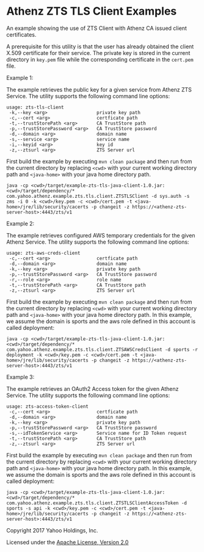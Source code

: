 # Athenz ZTS TLS Client Examples

An example showing the use of ZTS Client with Athenz CA issued client certificates.

A prerequisite for this utility is that the user has already obtained
the client X.509 certificate for their service. The private key is
stored in the current directory in `key.pem` file while the corresponding
certificate in the `cert.pem` file.

Example 1:

The example retrieves the public key for a given service from Athenz ZTS
Service. The utility supports the following command line options:

```
usage: zts-tls-client
 -k,--key <arg>                  private key path
 -c,--cert <arg>                 certficate path
 -t,--trustStorePath <arg>       CA TrustStore path
 -p,--trustStorePassword <arg>   CA TrustStore password
 -d,--domain <arg>               domain name
 -s,--service <arg>              service name
 -i,--keyid <arg>                key id
 -z,--ztsurl <arg>               ZTS Server url
```

First build the example by executing `mvn clean package` and then run
from the current directory by replacing `<cwd>` with your current working
directory path and `<java-home>` with your java home directory path.

```
java -cp <cwd>/target/example-zts-tls-java-client-1.0.jar:<cwd>/target/dependency/* com.yahoo.athenz.example.zts.tls.client.ZTSTLSClient -d sys.auth -s zms -i 0 -k <cwd>/key.pem -c <cwd>/cert.pem -t <java-home>/jre/lib/security/cacerts -p changeit -z https://<athenz-zts-server-host>:4443/zts/v1
```

Example 2:

The example retrieves configured AWS temporary credentials
for the given Athenz Service. The utility supports the following
command line options:

```
usage: zts-aws-creds-client
 -c,--cert <arg>                 certficate path
 -d,--domain <arg>               domain name
 -k,--key <arg>                  private key path
 -p,--trustStorePassword <arg>   CA TrustStore password
 -r,--role <arg>                 role name
 -t,--trustStorePath <arg>       CA TrustStore path
 -z,--ztsurl <arg>               ZTS Server url
```

First build the example by executing `mvn clean package` and then run
from the current directory by replacing `<cwd>` with your current working
directory path and `<java-home>` with your java home directory path.
In this example, we assume the domain is sports and the aws role defined
in this account is called deployment:

```
java -cp <cwd>/target/example-zts-tls-java-client-1.0.jar:<cwd>/target/dependency/* com.yahoo.athenz.example.zts.tls.client.ZTSAWSCredsClient -d sports -r deployment -k <cwd>/key.pem -c <cwd>/cert.pem -t <java-home>/jre/lib/security/cacerts -p changeit -z https://<athenz-zts-server-host>:4443/zts/v1
```

Example 3:

The example retrieves an OAuth2 Access token for the given Athenz Service.
The utility supports the following command line options:

```
usage: zts-access-token-client
 -c,--cert <arg>                 certficate path
 -d,--domain <arg>               domain name
 -k,--key <arg>                  private key path
 -p,--trustStorePassword <arg>   CA TrustStore password
 -s,--idTokenService <arg>       Service name for ID Token request
 -t,--trustStorePath <arg>       CA TrustStore path
 -z,--ztsurl <arg>               ZTS Server url
```

First build the example by executing `mvn clean package` and then run
from the current directory by replacing `<cwd>` with your current working
directory path and `<java-home>` with your java home directory path.
In this example, we assume the domain is sports and the aws role defined
in this account is called deployment:

```
java -cp <cwd>/target/example-zts-tls-java-client-1.0.jar:<cwd>/target/dependency/* com.yahoo.athenz.example.zts.tls.client.ZTSTLSClientAccessToken -d sports -s api -k <cwd>/key.pem -c <cwd>/cert.pem -t <java-home>/jre/lib/security/cacerts -p changeit -z https://<athenz-zts-server-host>:4443/zts/v1
```

Copyright 2017 Yahoo Holdings, Inc.

Licensed under the [Apache License, Version 2.0](http://www.apache.org/licenses/LICENSE-2.0)
